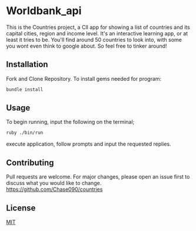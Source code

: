 # Worldbank_api
This is the Countries project, a ClI app for showing a list of countries and its capital cities, region and income level. It's an interactive learning app, or at least it tries to be. You'll find around 50 countries to look into, with some you wont even think to google about. So feel free to tinker around!

## Installation

Fork and Clone Repository. To install gems needed for program:


```bash
bundle install
```

## Usage

To begin running, input the following on the terminal;


```bash
ruby ./bin/run 
```
execute application, follow prompts and input the requested replies. 

## Contributing

Pull requests are welcome. For major changes, please open an issue first to discuss what you would like to change.
https://github.com/Chase090/countries

## License
[MIT](https://choosealicense.com/licenses/mit/)